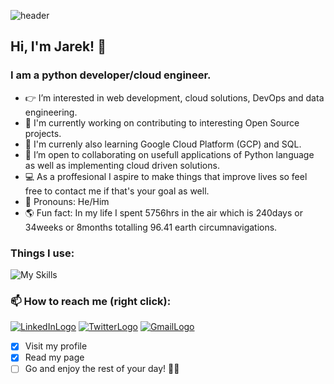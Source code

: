 ![header](https://capsule-render.vercel.app/api?type=waving&color=auto&height=300&section=header&text=jarek-pacocha&fontSize=90&animation=fadeIn&fontAlignY=38&desc=Hello%20and%20welcome%20to%20my%20GitHub%20profile!&descAlignY=53&descAlign=68)
## Hi, I'm Jarek! :wave:

### I am a python developer/cloud engineer.

- :point_right:	I’m interested in web development, cloud solutions, DevOps and data engineering.
- :hammer: I'm currently working on contributing to interesting Open Source projects.
- :seedling:	I'm currenly also learning Google Cloud Platform (GCP) and SQL.
- :handshake:	 I’m open to collaborating on usefull applications of Python language as well as implementing cloud driven solutions.  
- 💻 As a proffesional I aspire to make things that improve lives so feel free to contact me if that's your goal as well.
- :slightly_smiling_face:	Pronouns: He/Him
- :earth_americas:	Fun fact: In my life I spent 5756hrs in the air which is 240days or 34weeks or 8months totalling 96.41 earth circumnavigations. 

### Things I use:
![My Skills](https://skillicons.dev/icons?i=py,django,html,css,gcp,docker,git,github,vscode)


### 📫 How to reach me (right click):
[![LinkedInLogo](https://img.shields.io/badge/LinkedIn-0077B5?style=for-the-badge&logo=linkedin&logoColor=white)](https://www.linkedin.com/in/jaroslaw-pacocha/)
[![TwitterLogo](https://img.shields.io/badge/Twitter-1DA1F2?style=for-the-badge&logo=twitter&logoColor=white)](https://twitter.com/thlyer)
[![GmailLogo](https://img.shields.io/badge/Gmail-D14836?style=for-the-badge&logo=gmail&logoColor=white)](mailto:jarek.pacocha@gmail.com)

- [x] Visit my profile
- [x] Read my page
- [ ] Go and enjoy the rest of your day! :fist_right::fist_left:	
